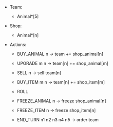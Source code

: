 
- Team:
  + Animal*[5]

- Shop:
  + Animal*[n]

- Actions:
  + BUY_ANIMAL n
    -> team += shop_animal[n]

  + UPGRADE m n
    -> team[n] += shop_animal[m]

  + SELL n
    -> sell team[n]

  + BUY_ITEM m n
    -> team[n] += shop_item[m]

  + ROLL

  + FREEZE_ANIMAL n
    -> freeze shop_animal[n]

  + FREEZE_ITEM n
    -> freeze shop_item[n]

  + END_TURN n1 n2 n3 n4 n5
    -> order team
